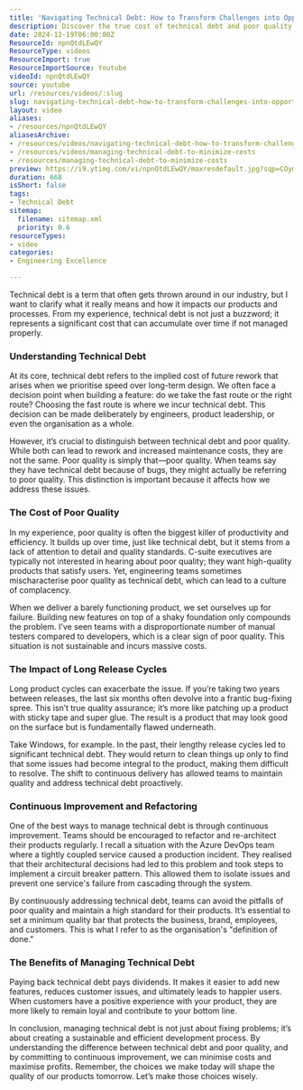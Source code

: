 ```yaml
---
title: 'Navigating Technical Debt: How to Transform Challenges into Opportunities for Quality and Efficiency'
description: Discover the true cost of technical debt and poor quality in product development. Learn how to manage them for sustainable success and happier users!
date: 2024-12-19T06:00:00Z
ResourceId: npnQtdLEwQY
ResourceType: videos
ResourceImport: true
ResourceImportSource: Youtube
videoId: npnQtdLEwQY
source: youtube
url: /resources/videos/:slug
slug: navigating-technical-debt-how-to-transform-challenges-into-opportunities-for-quality-and-efficiency
layout: video
aliases:
- /resources/npnQtdLEwQY
aliasesArchive:
- /resources/videos/navigating-technical-debt-how-to-transform-challenges-into-opportunities-for-quality-and-efficiency
- /resources/videos/managing-technical-debt-to-minimize-costs
- /resources/managing-technical-debt-to-minimize-costs
preview: https://i9.ytimg.com/vi/npnQtdLEwQY/maxresdefault.jpg?sqp=COymp7oG&rs=AOn4CLCooGMBAXQSDwgAA6cFb5Rfe35F_A
duration: 668
isShort: false
tags:
- Technical Debt
sitemap:
  filename: sitemap.xml
  priority: 0.6
resourceTypes:
- video
categories:
- Engineering Excellence

---
```

Technical debt is a term that often gets thrown around in our industry, but I want to clarify what it really means and how it impacts our products and processes. From my experience, technical debt is not just a buzzword; it represents a significant cost that can accumulate over time if not managed properly. 

### Understanding Technical Debt

At its core, technical debt refers to the implied cost of future rework that arises when we prioritise speed over long-term design. We often face a decision point when building a feature: do we take the fast route or the right route? Choosing the fast route is where we incur technical debt. This decision can be made deliberately by engineers, product leadership, or even the organisation as a whole.

However, it’s crucial to distinguish between technical debt and poor quality. While both can lead to rework and increased maintenance costs, they are not the same. Poor quality is simply that—poor quality. When teams say they have technical debt because of bugs, they might actually be referring to poor quality. This distinction is important because it affects how we address these issues.

### The Cost of Poor Quality

In my experience, poor quality is often the biggest killer of productivity and efficiency. It builds up over time, just like technical debt, but it stems from a lack of attention to detail and quality standards. C-suite executives are typically not interested in hearing about poor quality; they want high-quality products that satisfy users. Yet, engineering teams sometimes mischaracterise poor quality as technical debt, which can lead to a culture of complacency.

When we deliver a barely functioning product, we set ourselves up for failure. Building new features on top of a shaky foundation only compounds the problem. I’ve seen teams with a disproportionate number of manual testers compared to developers, which is a clear sign of poor quality. This situation is not sustainable and incurs massive costs.

### The Impact of Long Release Cycles

Long product cycles can exacerbate the issue. If you’re taking two years between releases, the last six months often devolve into a frantic bug-fixing spree. This isn’t true quality assurance; it’s more like patching up a product with sticky tape and super glue. The result is a product that may look good on the surface but is fundamentally flawed underneath.

Take Windows, for example. In the past, their lengthy release cycles led to significant technical debt. They would return to clean things up only to find that some issues had become integral to the product, making them difficult to resolve. The shift to continuous delivery has allowed teams to maintain quality and address technical debt proactively.

### Continuous Improvement and Refactoring

One of the best ways to manage technical debt is through continuous improvement. Teams should be encouraged to refactor and re-architect their products regularly. I recall a situation with the Azure DevOps team where a tightly coupled service caused a production incident. They realised that their architectural decisions had led to this problem and took steps to implement a circuit breaker pattern. This allowed them to isolate issues and prevent one service's failure from cascading through the system.

By continuously addressing technical debt, teams can avoid the pitfalls of poor quality and maintain a high standard for their products. It’s essential to set a minimum quality bar that protects the business, brand, employees, and customers. This is what I refer to as the organisation's "definition of done."

### The Benefits of Managing Technical Debt

Paying back technical debt pays dividends. It makes it easier to add new features, reduces customer issues, and ultimately leads to happier users. When customers have a positive experience with your product, they are more likely to remain loyal and contribute to your bottom line. 

In conclusion, managing technical debt is not just about fixing problems; it’s about creating a sustainable and efficient development process. By understanding the difference between technical debt and poor quality, and by committing to continuous improvement, we can minimise costs and maximise profits. Remember, the choices we make today will shape the quality of our products tomorrow. Let’s make those choices wisely.
